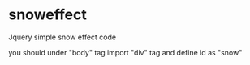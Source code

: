 # snoweffect

Jquery simple snow effect code 

you should under "body" tag import "div" tag and define id as "snow"




